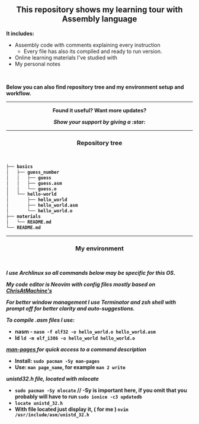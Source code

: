 <h2 align = "center"> This repository shows my learning tour with Assembly language </h2>

<b> It includes: </b>
  * Assembly code with comments explaining every instruction 
    * Every file has also its compiled and ready to run version. 
  * Online learning materials I've studied with
  * My personal notes
  
<br/>

<b> Below you can also find repository tree and my environment setup and workflow. <b>

---

<p align="center">
  Found it useful? Want more updates?
</p>

<p align = "center">
  <b> <i> Show your support by giving a :star: </b> </i>
</p>

---

<h3 align="center"> Repository tree </h3> 

<br/>

```bash
├── basics
│   ├── guess_number
│   │   ├── guess
│   │   ├── guess.asm
│   │   └── guess.o
│   └── hello-world
│       ├── hello_world
│       ├── hello_world.asm
│       └── hello_world.o
├── materials
│   └── README.md
└── README.md
```

--- 

<h3 align="center"> My environment </h3>

<br/>

<i> I use Archlinux so all commands below may be specific for this OS. </i>

<i> My code editor is Neovim with config files mostly based on <a href="https://www.chrisatmachine.com/neovim"> ChrisAtMachine's </a> </i>

<i> For better window management I use <b> Terminator </b> and <b> zsh </b> shell with <i> prompt off </i> for better clarity and auto-suggestions. </i>

<i> To compile .asm files I use: </i>
* <b> nasm </b> - `nasm -f elf32 -o hello_world.o hello_world.asm` 
* <b> ld </b> `ld -m elf_i386 -o hello_world hello_world.o` 

<i> <a href = "https://wiki.archlinux.org/index.php/man_page"> man-pages </a> for quick access to a command description </i> 
* Install: `sudo pacman -Sy man-pages`
* Use: `man page_name`, for example `man 2 write`

<i> unistd32.h file, located with mlocate </i> 
* `sudo pacman -Sy mlocate` // -Sy is important here, if you omit that you probably will have to run `sudo ionice -c3 updatedb` 
* `locate unistd_32.h` 
* With file located just display it, ( for me ) `nvim /usr/include/asm/unistd_32.h`




